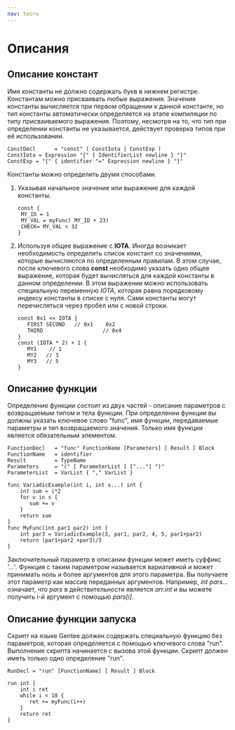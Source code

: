 ```yaml
---
nav: tocru
---
```


# Описания

## Описание констант

Имя константы не должно содержать букв в нижнем регистре. Константам можно присваивать любые выражения. Значение константы вычисляется при первом обращении к данной константе, но тип константы автоматически определяется на этапе компиляции по типу присваиваемого выражения. Поэтому, несмотря на то, что тип при определении константы не указывается, действует проверка типов при её использовании.

```text
ConstDecl      = "const" ( ConstIota | ConstExp )
ConstIota = Expression "{" { IdentifierList newline } "}"
ConstExp = "{" { identifier "=" Expression newline } "}"
```

Константы можно определить двумя способами.

1. Указывая начальное значение или выражение для каждой константы.

   ```text
   const {
    MY_ID = 1
    MY_VAL = myFunc( MY_ID + 23)
    CHECK= MY_VAL < 32
   }
   ```

2. Используя общее выражение с **IOTA**. Иногда возникает необходимость определить список констант со значениями, которые вычисляются по определенным правилам. В этом случае, после ключевого слова **const** необходимо указать одно общее выражение, которая будет вычисляться для каждой константы в данном определении. В этом выражении можно использовать специальную переменную _IOTA_, которая равна порядковому индексу константы в списке с нуля. Сами константы могут перечисляться через пробел или с новой строки.

   ```text
   const 0x1 << IOTA {
      FIRST SECOND   // 0x1    0x2
      THIRD                   // 0x4
   }
   const (IOTA * 2) + 1 {
      MY1    // 1
      MY2   // 3
      MY3   // 5
   }
   ```

## Описание функции

Определение функции состоит из двух частей - описание параметров с возвращаемым типом и тела функции. При определении функции вы должны указать ключевое слово "func", имя функции, передаваемые параметры и тип возвращаемого значения. Только имя функции является обязательным элементом.

```text
FunctionDecl   = "func" FunctionName [Parameters] [ Result ] Block
FunctionName   = identifier 
Result         = TypeName 
Parameters     = "(" [ ParameterList ] ["..."] ")"
ParameterList  = VarList { "," VarList }
```

```text
func VariadicExample(int i, int s...) int {
    int sum = i*2
    for v in s {
       sum += v
    }
    return sum
}
func MyFunc(int par1 par2) int { 
    int par3 = VariadicExample(3, par1, par2, 4, 5, par1+par2)
    return (par1+par2 +par3)/3 
}
```

Заключительный параметр в описании функции может иметь суффикс _'...'_. Функция с таким параметром называется вариативной и может принимать ноль и более аргументов для этого параметра. Вы получаете этот параметр как массив переданных аргументов. Например, _int pars..._ означает, что _pars_ в действительности является _arr.int_ и вы можете получить i-й аргумент с помощью _pars\[i\]_.

## Описание функции запуска

Скрипт на языке Gentee должен содержать специальную функцию без параметров, которая определяется с помощью ключевого слова "run". Выполнение скрипта начинается с вызова этой функции. Скрипт должен иметь только одно определение "run".

```text
RunDecl = "run" [FunctionName] [ Result ] Block
```

```text
run int {
    int i ret
    while i < 10 {
       ret += myFunc(i++)
    }
    return ret
}
```


